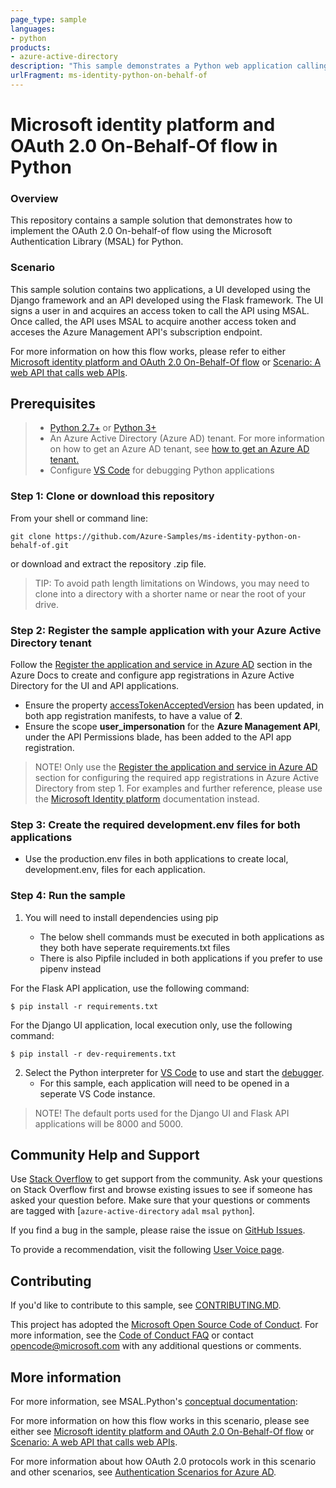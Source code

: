```yaml
---
page_type: sample
languages:
- python
products:
- azure-active-directory
description: "This sample demonstrates a Python web application calling a Python web API that then calls the Azure Management API subscriptions endpoint. The web application and API are secured using Azure Active Directory."
urlFragment: ms-identity-python-on-behalf-of
---
```

# Microsoft identity platform and OAuth 2.0 On-Behalf-Of flow in Python

### Overview

This repository contains a sample solution that demonstrates how to implement the OAuth 2.0 On-behalf-of flow using the Microsoft Authentication Library (MSAL) for Python. 

### Scenario

This sample solution contains two applications, a UI developed using the Django framework and an API developed using the Flask framework. The UI signs a user in and acquires an access token to call the API using MSAL. Once called, the API uses MSAL to acquire another access token and acceses the Azure Management API's subscription endpoint.

For more information on how this flow works, please refer to either [Microsoft identity platform and OAuth 2.0 On-Behalf-Of flow](https://docs.microsoft.com/en-us/azure/active-directory/develop/v2-oauth2-on-behalf-of-flow) or [Scenario: A web API that calls web APIs](https://docs.microsoft.com/en-us/azure/active-directory/develop/scenario-web-api-call-api-overview).

## Prerequisites

> - [Python 2.7+](https://www.python.org/downloads/release/python-2713/) or [Python 3+](https://www.python.org/downloads/release/python-364/)
> - An Azure Active Directory (Azure AD) tenant. For more information on how to get an Azure AD tenant, see [how to get an Azure AD tenant.](https://docs.microsoft.com/azure/active-directory/develop/quickstart-create-new-tenant)
> - Configure [VS Code](https://code.visualstudio.com/docs/python/python-tutorial) for debugging Python applications


### Step 1:  Clone or download this repository

From your shell or command line:

```Shell
git clone https://github.com/Azure-Samples/ms-identity-python-on-behalf-of.git
```

or download and extract the repository .zip file.

> TIP: To avoid path length limitations on Windows, you may need to clone into a directory with a shorter name or near the root of your drive.

### Step 2:  Register the sample application with your Azure Active Directory tenant

Follow the [Register the application and service in Azure AD](https://github.com/MicrosoftDocs/azure-docs/blob/master/articles/active-directory/azuread-dev/v1-oauth2-on-behalf-of-flow.md#register-the-application-and-service-in-azure-ad) section in the Azure Docs to create and configure app registrations in Azure Active Directory for the UI and API applications.

* Ensure the property [accessTokenAcceptedVersion](https://docs.microsoft.com/en-us/azure/active-directory/develop/reference-app-manifest?WT.mc_id=Portal-Microsoft_AAD_RegisteredApps#accesstokenacceptedversion-attribute) has been updated, in both app registration manifests, to have a value of **2**.
* Ensure the scope **user_impersonation** for the **Azure Management API**, under the API Permissions blade, has been added to the API app registration. 

>NOTE! Only use the [Register the application and service in Azure AD](https://github.com/MicrosoftDocs/azure-docs/blob/master/articles/active-directory/azuread-dev/v1-oauth2-on-behalf-of-flow.md#register-the-application-and-service-in-azure-ad) section for configuring the required app registrations in Azure Active Directory from step 1. For examples and further reference, please use the [Microsoft Identity platform](https://github.com/MicrosoftDocs/azure-docs/blob/master/articles/active-directory/develop/v2-oauth2-on-behalf-of-flow.md) documentation instead.

### Step 3: Create the required development.env files for both applications

- Use the production.env files in both applications to create local, development.env, files for each application. 
### Step 4: Run the sample

1. You will need to install dependencies using pip

    * The below shell commands must be executed in both applications as they both have seperate requirements.txt files  
    * There is also Pipfile included in both applications if you prefer to use pipenv instead


For the Flask API application, use the following command: 
```Shell
$ pip install -r requirements.txt
```

For the Django UI application, local execution only, use the following command: 
```Shell
$ pip install -r dev-requirements.txt
```


2. Select the Python interpreter for <a href="https://code.visualstudio.com/docs/languages/python">VS Code</a> to use and start the [debugger](https://code.visualstudio.com/docs/editor/debugging).
    * For this sample, each application will need to be opened in a seperate VS Code instance.
> NOTE! The default ports used for the Django UI and Flask API applications will be 8000 and 5000.


## Community Help and Support

Use [Stack Overflow](http://stackoverflow.com/questions/tagged/msal) to get support from the community.
Ask your questions on Stack Overflow first and browse existing issues to see if someone has asked your question before.
Make sure that your questions or comments are tagged with [`azure-active-directory` `adal` `msal` `python`].

If you find a bug in the sample, please raise the issue on [GitHub Issues](../../issues).

To provide a recommendation, visit the following [User Voice page](https://feedback.azure.com/forums/169401-azure-active-directory).

## Contributing

If you'd like to contribute to this sample, see [CONTRIBUTING.MD](/CONTRIBUTING.md).

This project has adopted the [Microsoft Open Source Code of Conduct](https://opensource.microsoft.com/codeofconduct/). For more information, see the [Code of Conduct FAQ](https://opensource.microsoft.com/codeofconduct/faq/) or contact [opencode@microsoft.com](mailto:opencode@microsoft.com) with any additional questions or comments.

## More information

For more information, see MSAL.Python's [conceptual documentation]("https://github.com/AzureAD/microsoft-authentication-library-for-python/wiki"):

For more information on how this flow works in this scenario, please see either 
see [Microsoft identity platform and OAuth 2.0 On-Behalf-Of flow](https://docs.microsoft.com/en-us/azure/active-directory/develop/v2-oauth2-on-behalf-of-flow) or [Scenario: A web API that calls web APIs](https://docs.microsoft.com/en-us/azure/active-directory/develop/scenario-web-api-call-api-overview).

For more information about how OAuth 2.0 protocols work in this scenario and other scenarios, see [Authentication Scenarios for Azure AD](http://go.microsoft.com/fwlink/?LinkId=394414).